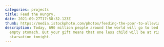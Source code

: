 ```yaml
---
categories: projects
title: Feed the Hungry.
date: 2021-09-27T17:58:32.123Z
thumb: https://media.istockphoto.com/photos/feeding-the-poor-to-alleviate-hunger-give-concept-picture-id971292736?k=20&m=971292736&s=612x612&w=0&h=6MM67yRxY0ipzCsxFDwcMI_SbnWELkr3x-hB5OBcvT4=
description: Today, 690 million people around the world will go to bed on an
  empty stomach. But your gift means that one less child will be at risk of
  starvation tonight.
---
```

